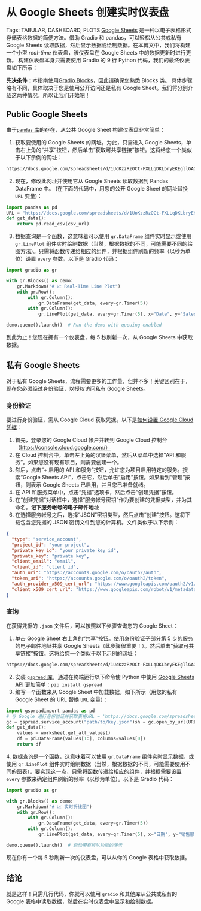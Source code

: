 # 从 Google Sheets 创建实时仪表盘

Tags: TABULAR, DASHBOARD, PLOTS
[Google Sheets](https://www.google.com/sheets/about/) 是一种以电子表格形式存储表格数据的简便方法。借助 Gradio 和 pandas，可以轻松从公共或私有 Google Sheets 读取数据，然后显示数据或绘制数据。在本博文中，我们将构建一个小型 _real-time_ 仪表盘，该仪表盘在 Google Sheets 中的数据更新时进行更新。
构建仪表盘本身只需要使用 Gradio 的 9 行 Python 代码，我们的最终仪表盘如下所示：
<gradio-app space="gradio/line-plot"></gradio-app>

**先决条件**：本指南使用[Gradio Blocks](../quickstart/#blocks-more-flexibility-and-control)，因此请确保您熟悉 Blocks 类。
具体步骤略有不同，具体取决于您是使用公开访问还是私有 Google Sheet。我们将分别介绍这两种情况，所以让我们开始吧！

## Public Google Sheets

由于[`pandas` 库](https://pandas.pydata.org/)的存在，从公共 Google Sheet 构建仪表盘非常简单：

1. 获取要使用的 Google Sheets 的网址。为此，只需进入 Google Sheets，单击右上角的“共享”按钮，然后单击“获取可共享链接”按钮。这将给您一个类似于以下示例的网址：

```html
https://docs.google.com/spreadsheets/d/1UoKzzRzOCt-FXLLqDKLbryEKEgllGAQUEJ5qtmmQwpU/edit#gid=0
```

2. 现在，修改此网址并使用它从 Google Sheets 读取数据到 Pandas DataFrame 中。 (在下面的代码中，用您的公开 Google Sheet 的网址替换 `URL` 变量)：

```python
import pandas as pd
URL = "https://docs.google.com/spreadsheets/d/1UoKzzRzOCt-FXLLqDKLbryEKEgllGAQUEJ5qtmmQwpU/edit#gid=0"csv_url = URL.replace('/edit#gid=', '/export?format=csv&gid=')
def get_data():
    return pd.read_csv(csv_url)
```

3. 数据查询是一个函数，这意味着可以使用 `gr.DataFrame` 组件实时显示或使用 `gr.LinePlot` 组件实时绘制数据（当然，根据数据的不同，可能需要不同的绘图方法）。只需将函数传递给相应的组件，并根据组件刷新的频率（以秒为单位）设置 `every` 参数。以下是 Gradio 代码：

```python
import gradio as gr

with gr.Blocks() as demo:
    gr.Markdown("# 📈 Real-Time Line Plot")
    with gr.Row():
        with gr.Column():
            gr.DataFrame(get_data, every=gr.Timer(5))
        with gr.Column():
            gr.LinePlot(get_data, every=gr.Timer(5), x="Date", y="Sales", y_title="Sales ($ millions)", overlay_point=True, width=500, height=500)

demo.queue().launch()  # Run the demo with queuing enabled
```

到此为止！您现在拥有一个仪表盘，每 5 秒刷新一次，从 Google Sheets 中获取数据。

## 私有 Google Sheets

对于私有 Google Sheets，流程需要更多的工作量，但并不多！关键区别在于，现在您必须经过身份验证，以授权访问私有 Google Sheets。

### 身份验证

要进行身份验证，需从 Google Cloud 获取凭据。以下是[如何设置 Google Cloud 凭据](https://developers.google.com/workspace/guides/create-credentials)：

1. 首先，登录您的 Google Cloud 帐户并转到 Google Cloud 控制台（https://console.cloud.google.com/）
2. 在 Cloud 控制台中，单击左上角的汉堡菜单，然后从菜单中选择“API 和服务”。如果您没有现有项目，则需要创建一个。
3. 然后，点击“+ 启用的 API 和服务”按钮，允许您为项目启用特定的服务。搜索“Google Sheets API”，点击它，然后单击“启用”按钮。如果看到“管理”按钮，则表示 Google Sheets 已启用，并且您已准备就绪。
4. 在 API 和服务菜单中，点击“凭据”选项卡，然后点击“创建凭据”按钮。
5. 在“创建凭据”对话框中，选择“服务帐号密钥”作为要创建的凭据类型，并为其命名。**记下服务帐号的电子邮件地址**
6. 在选择服务帐号之后，选择“JSON”密钥类型，然后点击“创建”按钮。这将下载包含您凭据的 JSON 密钥文件到您的计算机。文件类似于以下示例：

```json
{
  "type": "service_account",
  "project_id": "your project",
  "private_key_id": "your private key id",
  "private_key": "private key",
  "client_email": "email",
  "client_id": "client id",
  "auth_uri": "https://accounts.google.com/o/oauth2/auth",
  "token_uri": "https://accounts.google.com/o/oauth2/token",
  "auth_provider_x509_cert_url": "https://www.googleapis.com/oauth2/v1/certs",
  "client_x509_cert_url": "https://www.googleapis.com/robot/v1/metadata/x509/email_id"
}
```

### 查询

在获得凭据的 `.json` 文件后，可以按照以下步骤查询您的 Google Sheet：

1. 单击 Google Sheet 右上角的“共享”按钮。使用身份验证子部分第 5 步的服务的电子邮件地址共享 Google Sheets（此步骤很重要！）。然后单击“获取可共享链接”按钮。这将给您一个类似于以下示例的网址：

```html
https://docs.google.com/spreadsheets/d/1UoKzzRzOCt-FXLLqDKLbryEKEgllGAQUEJ5qtmmQwpU/edit#gid=0
```

2. 安装 [`gspread` 库](https://docs.gspread.org/en/v5.7.0/)，通过在终端运行以下命令使 Python 中使用 [Google Sheets API](https://developers.google.com/sheets/api/guides/concepts) 更加简单：`pip install gspread`
3. 编写一个函数来从 Google Sheet 中加载数据，如下所示（用您的私有 Google Sheet 的 URL 替换 `URL` 变量）：

```python
import gspreadimport pandas as pd
# 与 Google 进行身份验证并获取表格URL = 'https://docs.google.com/spreadsheets/d/1_91Vps76SKOdDQ8cFxZQdgjTJiz23375sAT7vPvaj4k/edit#gid=0'
gc = gspread.service_account("path/to/key.json")sh = gc.open_by_url(URL)worksheet = sh.sheet1
def get_data():
    values = worksheet.get_all_values()
    df = pd.DataFrame(values[1:], columns=values[0])
    return df
```

4\. 数据查询是一个函数，这意味着可以使用 `gr.DataFrame` 组件实时显示数据，或使用 `gr.LinePlot` 组件实时绘制数据（当然，根据数据的不同，可能需要使用不同的图表）。要实现这一点，只需将函数传递给相应的组件，并根据需要设置 `every` 参数来确定组件刷新的频率（以秒为单位）。以下是 Gradio 代码：

```python
import gradio as gr

with gr.Blocks() as demo:
    gr.Markdown("# 📈 实时折线图")
    with gr.Row():
        with gr.Column():
            gr.DataFrame(get_data, every=gr.Timer(5))
        with gr.Column():
            gr.LinePlot(get_data, every=gr.Timer(5), x="日期", y="销售额", y_title="销售额（百万美元）", overlay_point=True, width=500, height=500)

demo.queue().launch()  # 启动带有排队功能的演示
```

现在你有一个每 5 秒刷新一次的仪表盘，可以从你的 Google 表格中获取数据。

## 结论

就是这样！只需几行代码，你就可以使用 `gradio` 和其他库从公共或私有的 Google 表格中读取数据，然后在实时仪表盘中显示和绘制数据。
